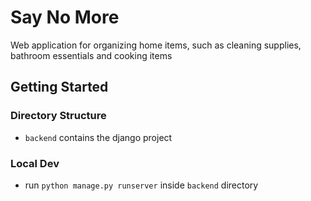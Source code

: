 # Say No More
Web application for organizing home items, such as cleaning supplies, bathroom essentials and cooking items

## Getting Started
### Directory Structure
- `backend` contains the django project

### Local Dev
- run `python manage.py runserver` inside `backend` directory
